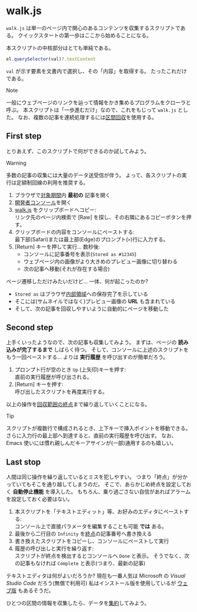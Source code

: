 # walk.js

`walk.js` は単一のページ内で関心のあるコンテンツを収集するスクリプトである。
クイックスタートの第一歩はここから始めることになる。

本スクリプトの中核部分はとても単純である。

```js
el.querySelector(val)?.textContent
```

`val` が示す要素を文書内で選択し、その「内容」を取得する。
たったこれだけである。

> [!NOTE]
> 一般にウェブページのリンクを辿って情報をかき集めるプログラムをクローラと呼ぶ。
> 本スクリプトは「一歩進むだけ」なので、これをもじって `walk.js` とした。
> なお、複数の記事を連続処理するには[区間回収](./Crawl.md)を使用する。

## First step

とりあえず、このスクリプトで何ができるのか試してみよう。

> [!WARNING]
> 多数の記事の収集には大量のデータ送受信が伴う。
> よって、各スクリプトの実行は定額制回線の利用を推奨する。

1. ブラウザで[対象期間](./index.md#planning)内 **最初の** 記事を開く
2. [開発者コンソール](./index.md#devtools)を開く
3. [walk.js](../../src/walk.js) をクリップボードへコピー:  
   リンク先のページ内検索で [Raw] を探し、その右隣にあるコピーボタンを押す。
4. クリップボードの内容をコンソールにペーストする:  
   最下部(Safari)または最上部(Edge)のプロンプト(`>`)行に入力する。
6. [Return] キーを押して実行... 数秒後:
    - コンソールに記事番号を表示(`Stored as #12345`)
    - ウェブページ内の画像がより大きめのプレビュー画像に切り替わる
    - 次の記事へ移動(それが存在する場合)

ページ遷移しただけみたいだけど... 一体、何が起こったのか?

- `Stored as` はブラウザ[内部領域][localStorage]への保存完了を示している
- そこには(サムネイルではなく)プレビュー画像の **URL** も含まれている
- そして、次の記事を回収しやすいように自動的にページを移動した

[localStorage]: https://developer.mozilla.org/docs/Web/API/Window/localStorage

## Second step

上手くいったようなので、次の記事も収集してみよう。
まずは、ページの **読み込みが完了するまで** しばらく待つ。
そして、コンソールに上述のスクリプトをもう一回ペーストする...
よりは **実行履歴** を呼び出すのが簡単だろう。

1. プロンプト行が空のとき `Up` (上矢印)キーを押す:  
   直前の実行履歴が呼び出される。
2. [Return] キーを押す:  
   呼び出したスクリプトを再度実行する。

以上の操作を[回収範囲の終点](./index.md#planning)まで繰り返していくことになる。

> [!TIP]
> スクリプトが複数行で構成されるとき、上下キーで挿入ポイントを移動できる。
> さらに入力行の最上部へ到達すると、直前の実行履歴を呼び出す。
> なお、Emacs 使いには慣れ親しんだキーアサインが(一部)通用するのも嬉しい。

## Last stop

人間は同じ操作を繰り返しているとミスを犯しやすい。
つまり「終点」が分かっていてもそこを通り越してしまうのだ。
そこで、あらかじめ終点を設定しておく **自動停止機能** を導入した。
もちろん、乗り過ごさない自信があればアラームを設定しておく必要はない。

1. 本スクリプトを「テキストエディット」等、お好みのエディタにペーストする:  
   コンソール上で直接パラメータを編集することも可能 **では** ある。
2. 最後から二行目の `Infinity`
   を[終点](./index.md#planning)の記事番号へ書き換える
3. 書き換えたスクリプトをコピーし、コンソールにペーストして実行
4. 履歴の呼び出しと実行を繰り返す:  
   スクリプトが終点を検出するとコンソールへ `Done` と表示。
   そうでなく、次の記事もなければ `Complete` と表示(つまり、最新の記事)

テキストエディタは何がよいだろうか?
現在も一番人気は Microsoft の _Visual Studio Code_ だろう(無償で利用可)
私はインストール版を使用しているが [ウェブ版][VS Code Web] もあるそうだ。

[VS Code Web]: https://vscode.dev

ひとつの区間の情報を収集したら、データを[集約](./Aggregate.md)してみよう。
